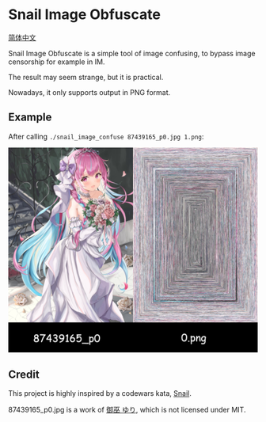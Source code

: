 # Snail Image Obfuscate

[简体中文](readme_cn.md)

Snail Image Obfuscate is a simple tool of image confusing,
to bypass image censorship for example in IM.

The result may seem strange, but it is practical.

Nowadays, it only supports output in PNG format.

## Example

After calling `./snail_image_confuse 87439165_p0.jpg 1.png`:

![EXAMPLE](img/example.png)

## Credit

This project is highly inspired by a codewars kata, [Snail](https://www.codewars.com/kata/521c2db8ddc89b9b7a0000c1).

87439165_p0.jpg is a work of [御巫 ゆり](https://www.pixiv.net/users/47219840), which is not licensed under MIT.
